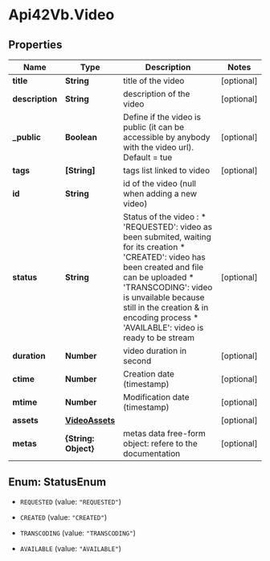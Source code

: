 # Api42Vb.Video

## Properties

Name | Type | Description | Notes
------------ | ------------- | ------------- | -------------
**title** | **String** | title of the video | [optional] 
**description** | **String** | description of the video | [optional] 
**_public** | **Boolean** | Define if the video is public (it can be accessible by anybody with the video url). Default &#x3D; tue | [optional] 
**tags** | **[String]** | tags list linked to video | [optional] 
**id** | **String** | id of the video (null when adding a new video) | 
**status** | **String** | Status of the video : * &#39;REQUESTED&#39;: video as been submited, waiting for its creation * &#39;CREATED&#39;: video has been created and file can be uploaded          * &#39;TRANSCODING&#39;: video is unvailable because still in the creation  &amp; in encoding process * &#39;AVAILABLE&#39;: video is ready to be stream | [optional] 
**duration** | **Number** | video duration in second | [optional] 
**ctime** | **Number** | Creation date (timestamp) | [optional] 
**mtime** | **Number** | Modification date (timestamp) | [optional] 
**assets** | [**VideoAssets**](VideoAssets.md) |  | [optional] 
**metas** | **{String: Object}** | metas data  free-form object: refere to the documentation | [optional] 



## Enum: StatusEnum


* `REQUESTED` (value: `"REQUESTED"`)

* `CREATED` (value: `"CREATED"`)

* `TRANSCODING` (value: `"TRANSCODING"`)

* `AVAILABLE` (value: `"AVAILABLE"`)




